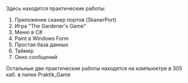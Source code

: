 Здесь находятся практические работы:
1. Приложение сканер портов (SkanerPort)
2. Игра "The Gardener's Game"
3. Меню в C#
4. Paint в Windows Form
5. Простая база данных
6. Таймер
7. Окно сообщений

Остальные две практические работы находятся на компьюетре в 305 каб. в папке Praktik_Game
